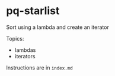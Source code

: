 # pq-starlist
Sort using a lambda and create an iterator

Topics:
- lambdas
- iterators

Instructions are in `index.md`
